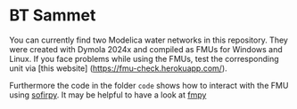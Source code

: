 # BT Sammet

You can currently find two Modelica water networks in this repository. They were created with Dymola 2024x and compiled as FMUs for Windows and Linux. If you face problems while using the FMUs, test the corresponding unit via [this website] (https://fmu-check.herokuapp.com/).

Furthermore the code in the folder `code` shows how to interact with the FMU using [sofirpy](https://sofirpy.readthedocs.io/en/stable/). It may be helpful to have a look at [fmpy](https://github.com/CATIA-Systems/FMPy)

##